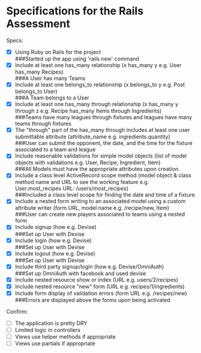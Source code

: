 # Specifications for the Rails Assessment

Specs:
- [x] Using Ruby on Rails for the project
  <br>###Started up the app using 'rails new' command
- [X] Include at least one has_many relationship (x has_many y e.g. User has_many Recipes)
  <br>###A User has many Teams
- [X] Include at least one belongs_to relationship (x belongs_to y e.g. Post belongs_to User)
  <br>###A Team belongs to a User
- [X] Include at least one has_many through relationship (x has_many y through z e.g. Recipe has_many Items through Ingredients)
  <br>###Teams have many leagues through fixtures and leagues have many teams through fixtures
- [X] The "through" part of the has_many through includes at least one user submittable attribute (attribute_name e.g. ingredients.quantity)
  <br>###User can submit the opponent, the date, and the time for the fixture associated to a team and league
- [X] Include reasonable validations for simple model objects (list of model objects with validations e.g. User, Recipe, Ingredient, Item)
  <br>###All Models must have the appropriate attributes upon creation.
- [X] Include a class level ActiveRecord scope method (model object & class method name and URL to see the working feature e.g. User.most_recipes URL: /users/most_recipes)
  <br>###Included a class level scope for finding the date and time of a fixture
- [X] Include a nested form writing to an associated model using a custom attribute writer (form URL, model name e.g. /recipe/new, Item)
  <br>###User can create new players associated to teams using a nested form
- [X] Include signup (how e.g. Devise)
  <br>###Set up User with Devise
- [X] Include login (how e.g. Devise)
  <br>###Set up User with Devise
- [X] Include logout (how e.g. Devise)
  <br>###Set up User with Devise
- [X] Include third party signup/login (how e.g. Devise/OmniAuth)
  <br>###Set up OmniAuth with facebook and used devise
- [X] Include nested resource show or index (URL e.g. users/2/recipes)
- [X] Include nested resource "new" form (URL e.g. recipes/1/ingredients)
- [X] Include form display of validation errors (form URL e.g. /recipes/new)
  <br>###Errors are displayed above the forms upon being activated

Confirm:
- [ ] The application is pretty DRY
- [ ] Limited logic in controllers
- [ ] Views use helper methods if appropriate
- [ ] Views use partials if appropriate
